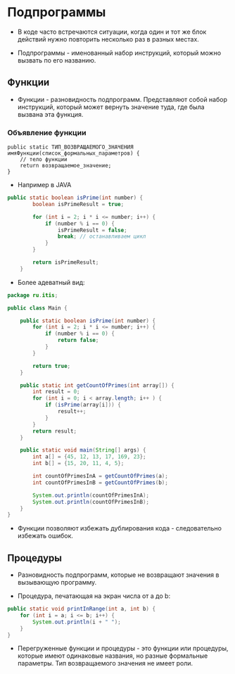# Подпрограммы

* В коде часто встречаются ситуации, когда один и тот же блок действий нужно повторить несколько раз в разных местах.

* Подпрограммы - именованный набор инструкций, который можно вызвать по его названию.

## Функции

* Функции - разновидность подпрограмм. Представляют собой набор инструкций, который может вернуть значение туда, где была вызвана эта функция.

### Объявление функции

```
public static ТИП_ВОЗВРАЩАЕМОГО_ЗНАЧЕНИЯ имяФункции(список_формальных_параметров) {
	// тело функции
	return возвращаемое_значение;
}
```

* Например в JAVA

```JAVA
public static boolean isPrime(int number) {
        boolean isPrimeResult = true;

        for (int i = 2; i * i <= number; i++) {
            if (number % i == 0) {
                isPrimeResult = false;
                break; // останавливаем цикл
            }
        }

        return isPrimeResult;
    }
```

* Более адеватный вид:

```JAVA
package ru.itis;

public class Main {

    public static boolean isPrime(int number) {
        for (int i = 2; i * i <= number; i++) {
            if (number % i == 0) {
                return false;
            }
        }

        return true;
    }

    public static int getCountOfPrimes(int array[]) {
        int result = 0;
        for (int i = 0; i < array.length; i++ ) {
            if (isPrime(array[i])) {
                result++;
            }
        }
        return result;
    }

    public static void main(String[] args) {
	    int a[] = {45, 12, 13, 17, 169, 23};
	    int b[] = {15, 20, 11, 4, 5};

	    int countOfPrimesInA = getCountOfPrimes(a);
	    int countOfPrimesInB = getCountOfPrimes(b);

        System.out.println(countOfPrimesInA);
        System.out.println(countOfPrimesInB);
    }
}
```

* Функции позволяют избежать дублирования кода - следовательно избежать ошибок.

## Процедуры

* Разновидность подпрограмм, которые не возвращают значения в вызывающую программу.

* Процедура, печатающая на экран числа от a до b:

```JAVA
public static void printInRange(int a, int b) {
    for (int i = a; i <= b; i++) {
        System.out.println(i + " ");
    }
}
```

* Перегруженные функции и процедуры - это функции или процедуры, которые имеют одинаковые названия, но разные формальные параметры. Тип возвращаемого значения не имеет роли.